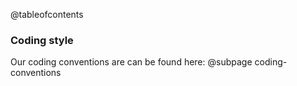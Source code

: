 <!-- The add-contributions-md.sh script adds the CONTRIBUTING.md file here -->

@tableofcontents


### Coding style

Our coding conventions are can be found here:
@subpage coding-conventions
